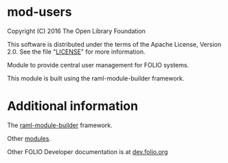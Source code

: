 # mod-users

Copyright (C) 2016 The Open Library Foundation

This software is distributed under the terms of the Apache License,
Version 2.0. See the file "[LICENSE](LICENSE)" for more information.

Module to provide central user management for FOLIO systems.

This module is built using the raml-module-builder framework.

# Additional information

The [raml-module-builder](https://github.com/folio-org/raml-module-builder) framework.

Other [modules](http://dev.folio.org/source-code/#server-side).

Other FOLIO Developer documentation is at [dev.folio.org](http://dev.folio.org/)

